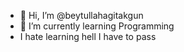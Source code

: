 - 👋 Hi, I’m @beytullahagitakgun
- 🌱 I’m currently learning Programming
- I hate learning hell I have to pass 

<!---
beytullahagitakgun/beytullahagitakgun is a ✨ special ✨ repository because its `README.md` (this file) appears on your GitHub profile.
You can click the Preview link to take a look at your changes.
--->
